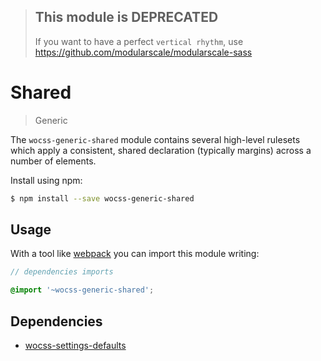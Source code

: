 > ## This module is DEPRECATED
> If you want to have a perfect `vertical rhythm`, use https://github.com/modularscale/modularscale-sass

# Shared

> Generic

The `wocss-generic-shared` module contains several high-level rulesets which apply a consistent, shared declaration (typically margins) across a number of elements.

Install using npm:

```sh
$ npm install --save wocss-generic-shared
```

## Usage

With a tool like [webpack](https://webpack.github.io/) you can import this module writing:

```scss
// dependencies imports

@import '~wocss-generic-shared';
```

## Dependencies

* [wocss-settings-defaults](https://github.com/wocss/settings.defaults)
